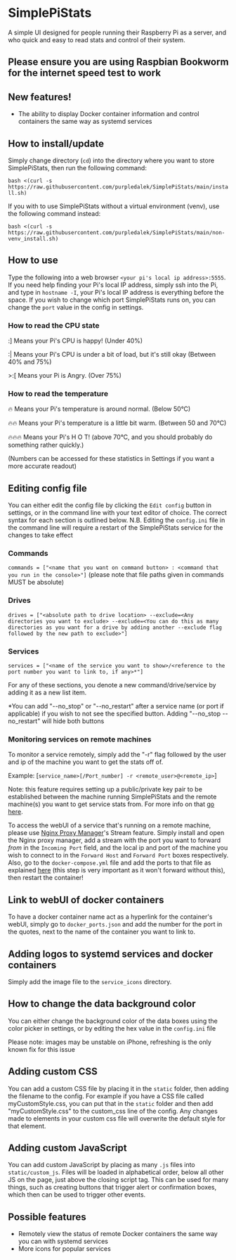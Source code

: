 # SimplePiStats
A simple UI designed for people running their Raspberry Pi as a server, and who quick and easy to read stats and control of their system.

## Please ensure you are using Raspbian Bookworm for the internet speed test to work

## New features!
- The ability to display Docker container information and control containers the same way as systemd services

## How to install/update
Simply change directory (`cd`) into the directory where you want to store SimplePiStats, then run the following command:

`bash <(curl -s https://raw.githubusercontent.com/purpledalek/SimplePiStats/main/install.sh)`

If you with to use SimplePiStats without a virtual environment (venv), use the following command instead:

`bash <(curl -s https://raw.githubusercontent.com/purpledalek/SimplePiStats/main/non-venv_install.sh)`

## How to use
Type the following into a web browser `<your pi's local ip address>:5555`. If you need help finding your Pi's local IP address, simply ssh into the Pi, and type in `hostname -I`, your Pi's local IP address is everything before the space. If you wish to change which port SimplePiStats runs on, you can change the `port` value in the config in settings.

### How to read the CPU state
:] Means your Pi's CPU is happy! (Under 40%)

:| Means your Pi's CPU is under a bit of load, but it's still okay (Between 40% and 75%)

\>:[ Means your Pi is Angry. (Over 75%)

### How to read the temperature
🔥 Means your Pi's temperature is around normal. (Below 50°C)

🔥🔥 Means your Pi's temperature is a little bit warm. (Between 50 and 70°C)

🔥🔥🔥 Means your Pi's H O T! (above 70°C, and you should probably do something rather quickly.)

(Numbers can be accessed for these statistics in Settings if you want a more accurate readout)

## Editing config file
You can either edit the config file by clicking the `Edit config` button in settings, or in the command line with your text editor of choice. The correct syntax for each section is outlined below.
N.B. Editing the `config.ini` file in the command line will require a restart of the SimplePiStats service for the changes to take effect

### Commands
`commands = ["<name that you want on command button> : <command that you run in the console>"]`
(please note that file paths given in commands MUST be absolute)

### Drives
`drives = ["<absolute path to drive location> --exclude=<Any directories you want to exclude> --exclude=<You can do this as many directories as you want for a drive by adding another --exclude flag followed by the new path to exclude>"]`

### Services
`services = ["<name of the service you want to show>/<reference to the port number you want to link to, if any>*"]`

For any of these sections, you denote a new command/drive/service by adding it as a new list item.

*You can add "--no_stop" or "--no_restart" after a service name (or port if applicable) if you wish to not see the specified button. Adding "--no_stop --no_restart" will hide both buttons

### Monitoring services on remote machines
To monitor a service remotely, simply add the "-r" flag followed by the user and ip of the machine you want to get the stats off of.

Example: [`service_name>[/Port_number] -r <remote_user>@<remote_ip>`]

Note: this feature requires setting up a public/private key pair to be established between the machine running SimplePiStats and the remote machine(s) you want to get service stats from. For more info on that [go here](https://ionutbanu.medium.com/setting-up-key-pair-ssh-on-raspberry-pi-9822b20037a0).

To access the webUI of a service that's running on a remote machine, please use [Nginx Proxy Manager](https://nginxproxymanager.com/setup/)'s Stream feature. Simply install and open the Nginx proxy manager, add a stream with the port you want to forward *from* in the `Incoming Port` field, and the local ip and port of the machine you wish to connect to in the `Forward Host` and `Forward Port` boxes respectively. Also, go to the `docker-compose.yml` file and add the ports to that file as explained [here](https://github.com/NginxProxyManager/nginx-proxy-manager/issues/1506#issuecomment-948360527) (this step is very important as it won't forward without this), then restart the container!

## Link to webUI of docker containers
To have a docker container name act as a hyperlink for the container's webUI, simply go to `docker_ports.json` and add the number for the port in the quotes, next to the name of the container you want to link to.

## Adding logos to systemd services and docker containers
Simply add the image file to the `service_icons` directory.

## How to change the data background color
You can either change the background color of the data boxes using the color picker in settings, or by editing the hex value in the `config.ini` file

Please note: images may be unstable on iPhone, refreshing is the only known fix for this issue

## Adding custom CSS
You can add a custom CSS file by placing it in the `static` folder, then adding the filename to the config. For example if you have a CSS file called myCustomStyle.css, you can put that in the `static` folder and then add "myCustomStyle.css" to the custom_css line of the config. Any changes made to elements in your custom css file will overwrite the default style for that element.

## Adding custom JavaScript
You can add custom JavaScript by placing as many `.js` files into `static/custom_js`. Files will be loaded in alphabetical order, below all other JS on the page, just above the closing script tag. This can be used for many things, such as creating buttons that trigger alert or confirmation boxes, which then can be used to trigger other events.

## Possible features
- Remotely view the status of remote Docker containers the same way you can with systemd services
- More icons for popular services